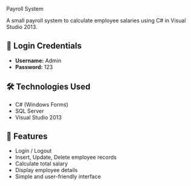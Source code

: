 Payroll System

A small payroll system to calculate employee salaries using C# in Visual Studio 2013.

## 🔐 Login Credentials
- **Username:** Admin  
- **Password:** 123

## 🛠️ Technologies Used
- C# (Windows Forms)
- SQL Server
- Visual Studio 2013

## 🎯 Features
- Login / Logout
- Insert, Update, Delete employee records
- Calculate total salary
- Display employee details
- Simple and user-friendly interface
